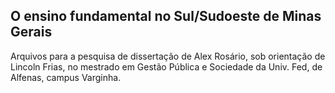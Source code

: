 
## O ensino fundamental no Sul/Sudoeste de Minas Gerais


Arquivos para a pesquisa de dissertação de Alex Rosário, sob orientação de Lincoln Frias, no mestrado em Gestão Pública e Sociedade da Univ. Fed, de Alfenas, campus Varginha. 
